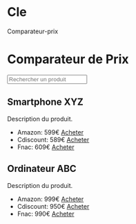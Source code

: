 # Cle
Comparateur-prix
<!DOCTYPE html>
<html lang="fr">
<head>
    <meta charset="UTF-8">
    <meta name="viewport" content="width=device-width, initial-scale=1.0">
    <title>Comparateur de Prix</title>
    <link rel="stylesheet" href="style.css">
</head>
<body>
    <div class="container">
        <h1>Comparateur de Prix</h1>
        <input type="text" id="searchInput" placeholder="Rechercher un produit" oninput="filterProducts()">
        <div id="productList">
            <!-- Liste des produits avec prix comparés -->
            <div class="product" data-name="Smartphone XYZ">
                <h2>Smartphone XYZ</h2>
                <p>Description du produit.</p>
                <ul>
                    <li>Amazon: 599€ <a href="https://www.amazon.com" target="_blank">Acheter</a></li>
                    <li>Cdiscount: 589€ <a href="https://www.cdiscount.com" target="_blank">Acheter</a></li>
                    <li>Fnac: 609€ <a href="https://www.fnac.com" target="_blank">Acheter</a></li>
                </ul>
            </div>
            <div class="product" data-name="Ordinateur ABC">
                <h2>Ordinateur ABC</h2>
                <p>Description du produit.</p>
                <ul>
                    <li>Amazon: 999€ <a href="https://www.amazon.com" target="_blank">Acheter</a></li>
                    <li>Cdiscount: 950€ <a href="https://www.cdiscount.com" target="_blank">Acheter</a></li>
                    <li>Fnac: 990€ <a href="https://www.fnac.com" target="_blank">Acheter</a></li>
                </ul>
            </div>
        </div>
    </div>
    <script src="script.js"></script>
</body>
</html>
